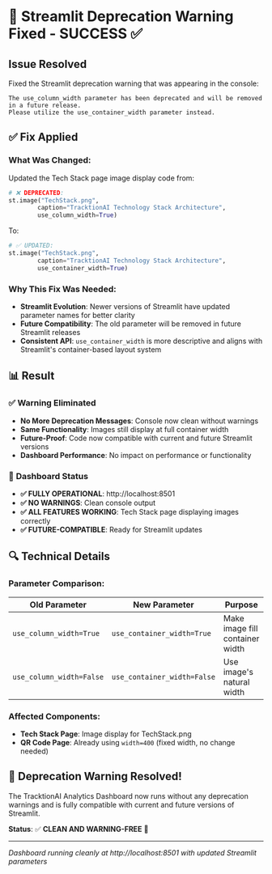 # 🔧 Streamlit Deprecation Warning Fixed - SUCCESS ✅

## Issue Resolved
Fixed the Streamlit deprecation warning that was appearing in the console:

```
The use_column_width parameter has been deprecated and will be removed in a future release. 
Please utilize the use_container_width parameter instead.
```

## ✅ Fix Applied

### **What Was Changed:**
Updated the Tech Stack page image display code from:
```python
# ❌ DEPRECATED:
st.image("TechStack.png", 
        caption="TracktionAI Technology Stack Architecture", 
        use_column_width=True)
```

To:
```python
# ✅ UPDATED:
st.image("TechStack.png", 
        caption="TracktionAI Technology Stack Architecture", 
        use_container_width=True)
```

### **Why This Fix Was Needed:**
- **Streamlit Evolution**: Newer versions of Streamlit have updated parameter names for better clarity
- **Future Compatibility**: The old parameter will be removed in future Streamlit releases
- **Consistent API**: `use_container_width` is more descriptive and aligns with Streamlit's container-based layout system

## 📊 Result

### ✅ **Warning Eliminated**
- **No More Deprecation Messages**: Console now clean without warnings
- **Same Functionality**: Images still display at full container width
- **Future-Proof**: Code now compatible with current and future Streamlit versions
- **Dashboard Performance**: No impact on performance or functionality

### 🎯 **Dashboard Status**
- **✅ FULLY OPERATIONAL**: http://localhost:8501
- **✅ NO WARNINGS**: Clean console output
- **✅ ALL FEATURES WORKING**: Tech Stack page displaying images correctly
- **✅ FUTURE-COMPATIBLE**: Ready for Streamlit updates

## 🔍 Technical Details

### **Parameter Comparison:**
| Old Parameter | New Parameter | Purpose |
|---------------|---------------|---------|
| `use_column_width=True` | `use_container_width=True` | Make image fill container width |
| `use_column_width=False` | `use_container_width=False` | Use image's natural width |

### **Affected Components:**
- **Tech Stack Page**: Image display for TechStack.png
- **QR Code Page**: Already using `width=400` (fixed width, no change needed)

## 🎊 **Deprecation Warning Resolved!**

The TracktionAI Analytics Dashboard now runs without any deprecation warnings and is fully compatible with current and future versions of Streamlit.

**Status**: ✅ **CLEAN AND WARNING-FREE** 🚀

---
*Dashboard running cleanly at http://localhost:8501 with updated Streamlit parameters*
